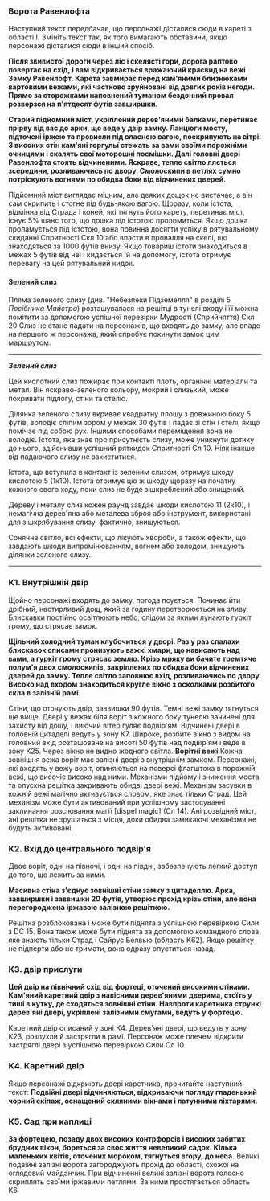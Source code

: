 ### Ворота Равенлофта
Наступний текст передбачає, що персонажі дісталися сюди в кареті з області I. Змініть текст так, як того вимагають обставини, якщо персонажі дісталися сюди в інший спосіб.

**Після звивистої дороги через ліс і скелясті гори, дорога раптово повертає на схід, і вам відкривається вражаючий краєвид на вежі Замку Равенлофт. Карета завмирає перед кам'яними близнюками вартовими вежами, які частково зруйновані від довгих років негоди. Прямо за сторожками наповнений туманом бездонний провал розверзся на п'ятдесят футів завширшки.**

**Старий підйомний міст, укріплений дерев'яними балками, перетинає прірву від вас до арки, що веде у двір замку. Ланцюги мосту, підточені іржею та провисли під власною вагою, поскрипують на вітрі. З високих стін кам'яні горгульї стежать за вами своїми порожніми очницями і скалять свої моторошні посмішки. Далі головні двері Равенлофта стоять відчиненими. Яскраве, тепле світло ллється зсередини, розливаючись по двору. Смолоскипи в петлях сумно потріскують вогнями по обидва боки від відчинених дверей.**

Підйомний міст виглядає міцним, але деяких дощок не вистачає, а він сам скрипить і стогне під будь-якою вагою. Щоразу, коли істота, відмінна від Страда і коней, які тягнуть його карету, перетинає міст, існує 5% шанс того, що дошка під істотою проломиться. Якщо дошка проламується під істотою, вона повинна досягти успіху в рятувальному скиданні Спритності Скл 10 або впасти в провалля на скелі, що знаходяться за 1000 футів внизу. Якщо товариш істоти знаходиться в межах 5 футів від неї і кидається їй на допомогу, істота отримує перевагу на цей рятувальний кидок.

#### Зелений слиз

Пляма зеленого слизу (див. "Небезпеки Підземелля" в розділі 5 _Посібника Майстра_) розташувалася на решітці в тунелі входу і її можна помітити за допомогою успішної перевірки Мудрості (Сприйняття) Скл 20
 Слиз не стане падати на персонажів, що входять до замку, але впаде на першого ж персонажа, який спробує покинути замок цим маршрутом.
***
***Зелений слиз***

Цей кислотний слиз пожирає при контакті плоть, органічні матеріали та метал. Він яскраво-зеленого кольору, мокрий і слизький, може покривати підлогу, стіни та стелю.

Ділянка зеленого слизу вкриває квадратну площу з довжиною боку 5 футів, володіє сліпим зором у межах 30 футів і падає зі стін і стелі, якщо помічає під собою рух. Іншими способами переміщення вона не володіє. Істота, яка знає про присутність слизу, може уникнути дотику до нього, здійснивши успішний ряткидок Спритності Сл 10. Ніяк інакше від падаючого слизу не захиститися.

Істота, що вступила в контакт із зеленим слизом, отримує шкоду кислотою 5 (1к10). Істота отримує цю ж шкоду щоразу на початку кожного свого ходу, поки слиз не буде зішкреблений або знищений.

Дереву і металу слиз кожен раунд завдає шкоди кислотою 11 (2к10), і немагічна дерев'яна або металева зброя або інструмент, використані для зішкрябування слизу, фактично, знищуються.

Сонячне світло, всі ефекти, що лікують хвороби, а також ефекти, що завдають шкоди випромінюванням, вогнем або холодом, знищують ділянки зеленого слизу.
***
### К1. Внутрішній двір 
Щойно персонажі входять до замку, погода псується. Починає йти дрібний, настирливий дощ, який за годину перетворюється на зливу. Блискавки постійно освітлюють небо, слідом за якими лунають гуркіт грому, що стрясає замок. 

**Щільний холодний туман клубочиться у дворі. Раз у раз спалахи блискавок списами пронизують важкі хмари, що нависають над вами, а гуркіт грому стрясає землю. Крізь мряку ви бачите тремтяче полум'я двох смолоскипів, закріплених по обидва боки відчинених дверей до замку. Тепле світло заповнює вхід, розливаючись по двору. Високо над входом знаходиться кругле вікно з осколками розбитого скла в залізній рамі.** 

Стіни, що оточують двір, заввишки 90 футів. Темні вежі замку тягнуться ще вище. Двері у вежах біля воріт з кожного боку тунелю зачинені для захисту від дощу, і виючий вітер гуляє подвір'ям. 
Відчинені двері в головній цитаделі ведуть у зону К7. Широке, розбите вікно з видом на головний вхід розташоване на висоті 50 футів над подвір'ям і веде в зону К25. Через вікно не видно жодного світла. 
**Ворітні вежі**
Кожна зовнішня вежа воріт має залізні двері з внутрішнім замком. Персонажі, які входять у вежу воріт, опиняються на поверсі флагштока в порожній вежі, що височіє високо над ними. Механізми підйому і зниження моста та опускна решітка закривають обидві двері вежі. Механізм засувки в кожній вежі магічно активується словом, яке знає тільки Страд. Цей механізм може бути активований при успішному застосуванні заклинання розсіювання магії [dispel magic] (Сл 14). Ані розвідний міст, ані решітка не зрушаться з місця, доки обидва замикаючі механізми не будуть активовані.  
### К2. Вхід до центрального подвір'я 
Двоє воріт, одні на півночі, і одні на півдні, забезпечують легкий доступ до того, що лежить за ними. 

**Масивна стіна з'єднує зовнішні стіни замку з цитаделлю. Арка, завширшки і заввишки 20 футів, утворює прохід крізь стіни, але вона перегороджена іржавою залізною решіткою.** 

Решітка розблокована і може бути піднята з успішною перевіркою Сили з DC 15. Вона також може бути піднята за допомогою командного слова, яке знають тільки Страд і Сайрус Белвью (область K62). Якщо решітку не підперти або не тримати, вона одразу опуститься назад. 
### К3. двір прислуги 
**Цей двір на північний схід від фортеці, оточений високими стінами. Кам'яний каретний двір з навісними дерев'яними дверима, стоїть у тиші в кутку, де сходяться зовнішні стіни. Навпроти каретника стрункі дерев'яні двері, укріплені залізними смугами, ведуть у фортецю.** 

Каретний двір описаний у зоні К4. Дерев'яні двері, що ведуть у зону К23, розпухли й застрягли в рамі. Персонаж може плечем відкрити застряглі двері з успішною перевіркою Сили Сл 10. 
### К4. Каретний двір 
Якщо персонажі відкриють двері каретника, прочитайте наступний текст: 
**Подвійні двері відчиняються, відкриваючи погляду гладенький чорний екіпаж, оснащений скляними вікнами і латунними ліхтарями.** 
### К5. Сад при каплиці 
**За фортецею, позаду двох високих контрфорсів і високих забитих брудних вікон, бореться за своє життя невеликий садок. Кілька маленьких квітів, оточених мороком, тягнуться вгору, до неба.** 
Великі подвійні залізні ворота загороджують прохід до області, схожої на оглядовий майданчик. При відчиненні великі залізні ворота голосно скриплять своїми іржавими петлями. За ними простягається область К6. 